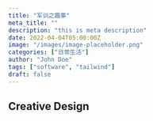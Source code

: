 ```yaml
---
title: "军训之趣事"
meta_title: ""
description: "this is meta description"
date: 2022-04-04T05:00:00Z
image: "/images/image-placeholder.png"
categories: ["日常生活"]
author: "John Doe"
tags: ["software", "tailwind"]
draft: false
---
```


## Creative Design

